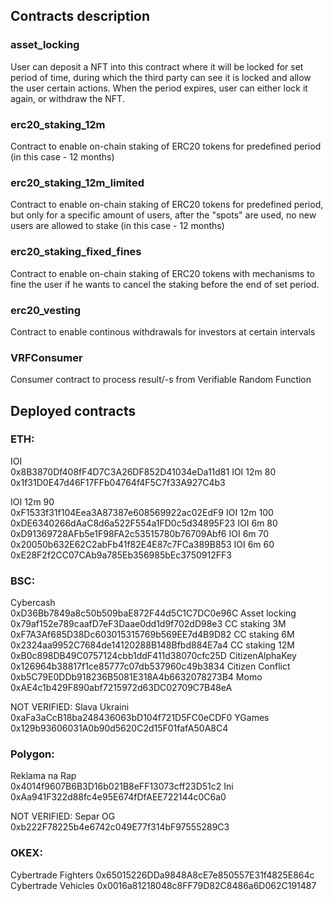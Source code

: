 ## Contracts description

### asset_locking
User can deposit a NFT into this contract where it will be locked for set period of time, 
during which the third party can see it is locked and allow the user certain actions. 
When the period expires, user can either lock it again, or withdraw the NFT.

### erc20_staking_12m
Contract to enable on-chain staking of ERC20 tokens for predefined period 
(in this case - 12 months)

### erc20_staking_12m_limited
Contract to enable on-chain staking of ERC20 tokens for predefined period, 
but only for a specific amount of users, after the "spots" are used, no new users
are allowed to stake
(in this case - 12 months)

### erc20_staking_fixed_fines
Contract to enable on-chain staking of ERC20 tokens with mechanisms to fine the user
if he wants to cancel the staking before the end of set period.

### erc20_vesting
Contract to enable continous withdrawals for investors at certain intervals

### VRFConsumer
Consumer contract to process result/-s from Verifiable Random Function


## Deployed contracts
### ETH:
IOI             
0x8B3870Df408fF4D7C3A26DF852D41034eDa11d81
IOI 12m 80      
0x1f31D0E47d46F17FFb04764f4F5C7f33A927C4b3

IOI 12m 90      
0xF1533f31f104Eea3A87387e608569922ac02EdF9
IOI 12m 100     
0xDE6340266dAaC8d6a522F554a1FD0c5d34895F23
IOI 6m 80       
0xD91369728AFb5e1F98FA2c53515780b76709Abf6
IOI 6m 70       
0x20050b632E62C2abFb41f82E4E87c7FCa389B853
IOI 6m 60       
0xE28F2f2CC07CAb9a785Eb356985bEc3750912FF3

### BSC:
Cybercash       
0xD36Bb7849a8c50b509baE872F44d5C1C7DC0e96C
Asset locking   
0x79af152e789caafD7eF3Daae0dd1d9f702dD98e3
CC staking 3M   
0xF7A3Af685D38Dc603015315769b569EE7d4B9D82
CC staking 6M   
0x2324aa9952C7684de14120288B148Bfbd884E7a4
CC staking 12M  
0xB0c898DB49C0757124cbb1ddF411d38070cfc25D
CitizenAlphaKey     
0x126964b38817f1ce85777c07db537960c49b3834
Citizen Conflict    
0xb5C79E0DDb918236B5081E318A4b6632078273B4
Momo                
0xAE4c1b429F890abf7215972d63DC02709C7B48eA

NOT VERIFIED:
Slava Ukraini       
0xaFa3aCcB18ba248436063bD104f721D5FC0eCDF0
YGames              
0x129b93606031A0b90d5620C2d15F01fafA50A8C4

### Polygon:
Reklama na Rap      
0x4014f9607B6B3D16b021B8eFF13073cff23D51c2
Ini                 
0xAa941F322d88fc4e95E674fDfAEE722144c0C6a0

NOT VERIFIED:
Separ OG            
0xb222F78225b4e6742c049E77f314bF97555289C3

### OKEX:
Cybertrade Fighters 
0x65015226DDa9848A8cE7e850557E31f4825E864c
Cybertrade Vehicles 
0x0016a81218048c8FF79D82C8486a6D062C191487

